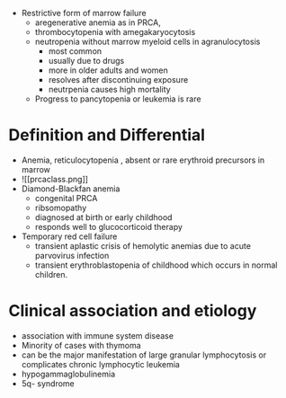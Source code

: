 * Restrictive form of marrow failure 
	* aregenerative anemia as in PRCA,
	* thrombocytopenia with amegakaryocytosis 
	* neutropenia without marrow myeloid cells in agranulocytosis
		* most common 
		* usually due to drugs 
		* more in older adults and women 
		* resolves after discontinuing exposure 
		* neutrpenia causes high mortality 
	* Progress to pancytopenia or leukemia is rare 

# Definition and Differential 
* Anemia, reticulocytopenia , absent or rare erythroid precursors in marrow 
* ![[prcaclass.png]]
* Diamond-Blackfan anemia
	* congenital PRCA 
	* ribsomopathy 
	* diagnosed at birth or early childhood 
	* responds well to glucocorticoid therapy 
* Temporary red cell failure
	* transient aplastic crisis of hemolytic anemias due to acute parvovirus infection 
	* transient erythroblastopenia of childhood which occurs in normal children.
# Clinical association and etiology 
* association with immune system disease 
* Minority of cases with thymoma 
* can be the major manifestation of large granular lymphocytosis or complicates chronic lymphocytic leukemia 
* hypogammaglobulinemia
* 5q- syndrome 